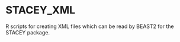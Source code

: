 STACEY_XML
==========

R scripts for creating XML files which can be read by BEAST2 for the STACEY package. 

